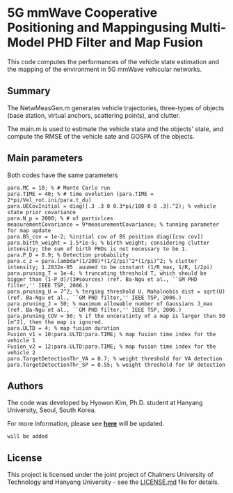 # 5G mmWave Cooperative Positioning and Mappingusing Multi-Model PHD Filter and Map Fusion
This code computes the performances of the vehicle state estimation and the mapping of the environment in 5G mmWave vehicular networks.

## Summary
The NetwMeasGen.m generates vehicle trajectories, three-types of objects (base station, virtual anchors, scattering points), and clutter.

The main.m is used to estimate the vehicle state and the objects' state, and compute the RMSE of the vehicle sate and GOSPA of the objects.

## Main parameters
Both codes have the same parameters
```
para.MC = 10; % # Monte Carlo run
para.TIME = 40; % # time evolution (para.TIME = 2*pi/Vel_rot.ini/para.t_du)
para.UECovInitial = diag([.3 .3 0 0.3*pi/180 0 0 .3].^2); % vehicle state prior covariance
para.N_p = 2000; % # of particlces
measurementCovariance = 9*measurementCovariance; % tunning parameter for map update
para.BS_cov = 1e-2; %initial cov of BS position diag([cov cov])
para.birth_weight = 1.5*1e-5; % birth weight; considering clutter intensity; the sum of birth PHDs is not necessary to be 1.
para.P_D = 0.9; % Detection probability
para.c_z = para.lambda*(1/200)*(1/2/pi)^2*(1/pi)^2; % clutter intensity; 1.2832e-05  auumed to be constant (1/R_max, 1/R, 1/2pi)
para.pruning_T = 1e-4; % truncating threshold T, which should be bigger than (1-P_d)/(3#sources) (ref. Ba-Ngu et al., ``GM PHD filter,'' IEEE TSP, 2006.)
para.pruning_U = 7^2; % terging threshold U, Mahalnobis dist = sqrt(U) (ref. Ba-Ngu et al., ``GM PHD filter,'' IEEE TSP, 2006.)
para.pruning_J = 50; % maximum allowable number of Gaussians J_max (ref. Ba-Ngu et al., ``GM PHD filter,'' IEEE TSP, 2006.)
para.pruning_COV = 50; % if the unceratinty of a map is larger than 50 [m^2], then the map is ignored.
para.ULTD = 4; % map fusion duration
Fusion_v1 = 10:para.ULTD:para.TIME; % map fusion time index for the vehicle 1
Fusion_v2 = 12:para.ULTD:para.TIME; % map fusion time index for the vehicle 2
para.TargetDetectionThr_VA = 0.7; % weight threshold for VA detection
para.TargetDetectionThr_SP = 0.55; % weight threshold for SP detection
```

## Authors
The code was developed by Hyowon Kim, Ph.D. student at Hanyang University, Seoul, South Korea.

For more information, please see **[here](https://arxiv.org/abs/xxx)** will be updated.
```
will be added
```


## License
This project is licensed under the joint project of Chalmers University of Technology and Hanyang University - see the [LICENSE.md](LICENSE.md) file for details.
